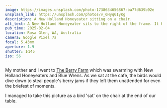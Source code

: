 ```yaml
---
image: https://images.unsplash.com/photo-1738634656867-ba77d639b92e
unsplash_link: https://unsplash.com/photos/v_6HyqGIyKg
description: A New Holland Honeyeater sitting on a chair. 
alt_text: A New Holland Honeyeater sits to the right of the frame. It has bright yellow patches on its wings and a spotty striped pattern of black and white down its front. Behind it is a large tree, a shed, various other structures, and various trees and greenery.
pub_time: 2025-02-04
location: Rosa Glen, WA, Australia
camera: Google Pixel 7a
focal: 5.43mm
aperture: 1.9
shutter: 1⁄145
iso: 56
---
```


My mother and I went to [The Berry Farm](https://theberryfarm.com.au) which was swarming with New Holland Honeyeaters and Blue Wrens. As we sat at the cafe, the birds would dive down to steal people's berry jams if they left them unattended for even the briefest of moments.

I managed to take this picture as a bird 'sat' on the chair at the end of our table.

